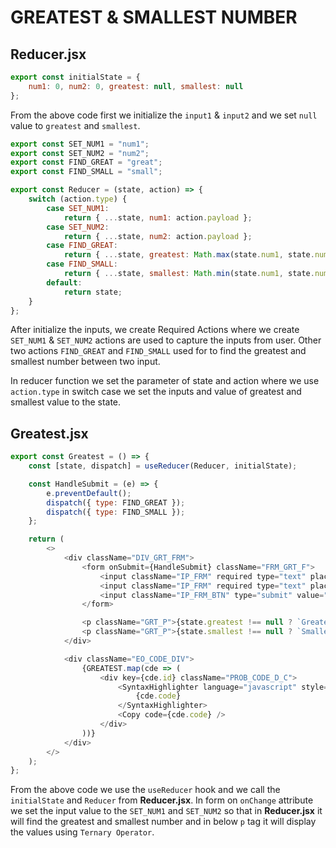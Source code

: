 # GREATEST & SMALLEST NUMBER

## Reducer.jsx

```JAVASCRIPT
export const initialState = {
    num1: 0, num2: 0, greatest: null, smallest: null
};
```

From the above code first we initialize the `input1` & `input2` and we set `null` value to `greatest` and `smallest`. 

```JAVASCRIPT
export const SET_NUM1 = "num1";
export const SET_NUM2 = "num2";
export const FIND_GREAT = "great";
export const FIND_SMALL = "small";

export const Reducer = (state, action) => {
    switch (action.type) {
        case SET_NUM1:
            return { ...state, num1: action.payload };
        case SET_NUM2:
            return { ...state, num2: action.payload };
        case FIND_GREAT:
            return { ...state, greatest: Math.max(state.num1, state.num2) };
        case FIND_SMALL:
            return { ...state, smallest: Math.min(state.num1, state.num2) };
        default:
            return state;
    }
};
```

After initialize the inputs, we create Required Actions where we create `SET_NUM1` & `SET_NUM2` actions are used to capture the inputs from user. Other two actions `FIND_GREAT` and `FIND_SMALL` used for to find the greatest and smallest number between two input.

In reducer function we set the parameter of state and action where we use `action.type` in switch case we set the inputs and value of greatest and smallest value to the state.

## Greatest.jsx

```JAVASCRIPT
export const Greatest = () => {
    const [state, dispatch] = useReducer(Reducer, initialState);

    const HandleSubmit = (e) => {
        e.preventDefault();
        dispatch({ type: FIND_GREAT });
        dispatch({ type: FIND_SMALL });
    };

    return (
        <>
            <div className="DIV_GRT_FRM">
                <form onSubmit={HandleSubmit} className="FRM_GRT_F">
                    <input className="IP_FRM" required type="text" placeholder="Input1" value={state.num1} onChange={e => dispatch({ type: SET_NUM1, payload: parseInt(e.target.value) })} />
                    <input className="IP_FRM" required type="text" placeholder="Input2" value={state.num2} onChange={e => dispatch({ type: SET_NUM2, payload: parseInt(e.target.value) })} />
                    <input className="IP_FRM_BTN" type="submit" value="GO" />
                </form>

                <p className="GRT_P">{state.greatest !== null ? `Greatest: ${state.greatest}` : `Greatest: ${state.greatest}`}</p>
                <p className="GRT_P">{state.smallest !== null ? `Smallest: ${state.smallest}` : `Smallest: ${state.smallest}`}</p>
            </div>

            <div className="EO_CODE_DIV">
                {GREATEST.map(cde => (
                    <div key={cde.id} className="PROB_CODE_D_C">
                        <SyntaxHighlighter language="javascript" style={atelierForestDark} codeTagProps={{ style: { fontSize: '14px' } }}>
                            {cde.code}
                        </SyntaxHighlighter>
                        <Copy code={cde.code} />
                    </div>
                ))}
            </div>
        </>
    );
};
```

From the above code we use the `useReducer` hook and we call the `initialState` and `Reducer` from **Reducer.jsx**. In form on `onChange` attribute we set the input value to the `SET_NUM1` and `SET_NUM2` so that in **Reducer.jsx** it will find the greatest and smallest number and in below `p` tag it will display the values using `Ternary Operator`.